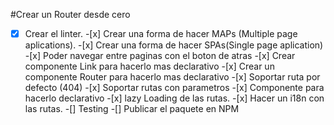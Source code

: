 #Crear un Router desde cero

-[x] Crear el linter. -[x] Crear una forma de hacer MAPs (Multiple page aplications). -[x] Crear una forma de hacer SPAs(Single page aplication) -[x] Poder navegar entre paginas con el boton de atras -[x] Crear componente Link para hacerlo mas declarativo -[x] Crear un componente Router para hacerlo mas declarativo -[x] Soportar ruta por defecto (404) -[x] Soportar rutas con parametros -[x] Componente <Route/> para hacerlo declarativo -[x] lazy Loading de las rutas. -[x] Hacer un i18n con las rutas.
-[] Testing
-[] Publicar el paquete en NPM
